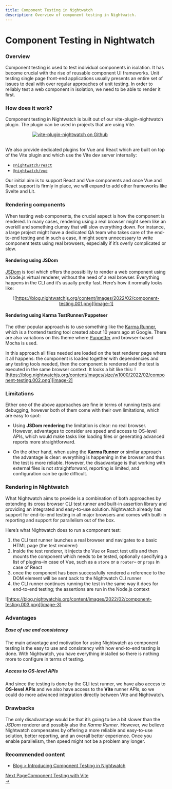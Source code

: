 ```yaml
---
title: Component Testing in Nightwatch
description: Overview of component testing in Nightwatch.
---
```


<div class="page-header"><h1>Component Testing in Nightwatch</h1></div>

### Overview
Component testing is used to test individual components in isolation. It has become crucial with the rise of reusable component UI frameworks. Unit testing single page front-end applications usually presents an entire set of issues to deal with over regular approaches of unit testing. In order to reliably test a web component in isolation, we need to be able to render it first.

### How does it work?
Component testing in Nightwatch is built out of our vite-plugin-nightwatch plugin. The plugin can be used in projects that are using Vite. 

<div style="text-align: center; max-width: 80%; margin-bottom: 30px">
<a href="https://github.com/nightwatchjs/vite-plugin-nightwatch"><img class="github-embed" src="https://opengraph.githubassets.com/b9f11016590a96e4846d047aa81077a62d81c8d38ed769e4ff4ca6638f8e13e4/nightwatchjs/vite-plugin-nightwatch" alt="vite-plugin-nightwatch on Github" /></a>
</div>

We also provide dedicated plugins for Vue and React which are built on top of the Vite plugin and which use the Vite dev server internally: 

- [`@nightwatch/react`][1] 
- [`@nightwatch/vue`][2]

Our initial aim is to support React and Vue components and once Vue and React support is firmly in place, we will expand to add other frameworks like Svelte and Lit. 

### Rendering components
When testing web components, the crucial aspect is how the component is rendered. In many cases, rendering using a real browser might seem like an overkill and something clumsy that will slow everything down. For instance, a large project might have a dedicated QA team who takes care of the end-to-end testing and in such a case, it might seem unnecessary to write component tests using real browsers, especially if it’s overly complicated or slow.

#### Rendering using JSDom

[JSDom][3] is tool which offers the possibility to render a web component using a Node.js virtual renderer, without the need of a real browser. Everything happens in the CLI and it’s usually pretty fast. Here’s how it normally looks like:
<div style="text-align: center">

![https://blog.nightwatchjs.org/content/images/2022/02/component-testing.001.png][image-1]

</div>

#### Rendering using Karma TestRunner/Puppeteer
The other popular approach is to use something like the [Karma Runner][4], which is a frontend testing tool created about 10 years ago at Google. There are also variations on this theme where [Puppetter][5] and browser-based Mocha is used.

In this approach all files needed are loaded on the test renderer page where it all happens: the component is loaded together with dependencies and any testing tools needed, then the component is rendered and the test is executed in the same browser context. It looks a bit like this:
![https://blog.nightwatchjs.org/content/images/size/w1000/2022/02/component-testing.002.png][image-2]

### Limitations

Either one of the above approaches are fine in terms of running tests and debugging, however both of them come with their own limitations, which are easy to spot:

- Using **JSDom rendering** the limitation is clear: no real browser. However, advantages to consider are speed and access to OS-level APIs, which would make tasks like loading files or generating advanced reports more straightforward.

- On the other hand, when using the **Karma Runner** or similar approach the advantage is clear: everything is happening in the browser and thus the test is more reliable. However, the disadvantage is that working with external files is not straightforward, reporting is limited, and configuration can be quite difficult.

### Rendering in Nightwatch

What Nightwatch aims to provide is a combination of both approaches by extending its cross browser CLI test runner and built-in assertion library and providing an integrated and easy-to-use solution. Nightwatch already has support for end-to-end testing in all major browsers and comes with built-in reporting and support for parallelism out of the box.

Here’s what Nightwatch does to run a component test:

1. the CLI test runner launches a real browser and navigates to a basic HTML page (the test renderer)
2. inside the test renderer, it injects the Vue or React test utils and then mounts the component which needs to be tested, optionally specifying a list of plugins–in case of Vue, such as a `store` or a `router`– or `props` in case of React
3. once the component has been successfully rendered a reference to the DOM element will be sent back to the Nightwatch CLI runner
4. the CLI runner continues running the test in the same way it does for end-to-end testing; the assertions are run in the Node.js context

![https://blog.nightwatchjs.org/content/images/2022/02/component-testing.003.png][image-3]

### Advantages

##### Ease of use and consistency
The main advantage and motivation for using Nightwatch as component testing is the easy to use and consistency with how end-to-end testing is done. With Nightwatch, you have everything installed so there is nothing more to configure in terms of testing.

##### Access to OS-level APIs
And since the testing is done by the CLI test runner, we have also access to **OS-level APIs** and we also have access to the **Vite** runner APIs, so we could do more advanced integration directly between Vite and Nightwatch.

### Drawbacks
The only disadvantage would be that it’s going to be a bit slower than the *JSDom* renderer and possibly also the *Karma Runner*. However, we believe Nightwatch compensates by offering a more reliable and easy-to-use solution, better reporting, and an overall better experience. Once you enable parallelism, then speed might not be a problem any longer.

### Recommended content
- [Blog \> Introducing Component Testing in Nightwatch][6]

<div class="doc-pagination pt-40" style="align-items: flex-end">
  <div class="next" style="margin-left: auto;">
	<a href="/guide/component-testing/vite-plugin.html">
      <div class="d-flex flex-column"><span class="smallT">Next Page</span><span class="bigT">Component Testing with Vite</span></div><span>→</span>
	</a>
  </div>
</div>

[1]:    /guide/component-testing/testing-react-components.html
[2]:    /guide/component-testing/testing-vue-components.html
[3]:    https://github.com/jsdom/jsdom
[4]:    https://karma-runner.github.io/latest/index.html
[5]:    https://pptr.dev/
[6]:    https://nightwatchjs.org/blog/introducing-component-testing-in-nightwatch/

[image-1]:  https://blog.nightwatchjs.org/content/images/2022/02/component-testing.001.png
[image-2]:  https://blog.nightwatchjs.org/content/images/size/w1000/2022/02/component-testing.002.png
[image-3]:  https://blog.nightwatchjs.org/content/images/2022/02/component-testing.003.png
